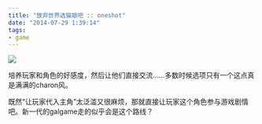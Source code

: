 ```yaml
---
title: "放弃世界选猫娘吧 :: oneshot"
date: "2014-07-29 1:39:14"
tags:
- game
---
```

![](/assets/0069-01.png)

培养玩家和角色的好感度，然后让他们直接交流……多数时候选项只有一个这点真是满满的charon风。

既然“让玩家代入主角”太泛滥又很麻烦，那就直接让玩家这个角色参与游戏剧情吧。新一代的galgame走的似乎会是这个路线？